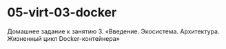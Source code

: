 # 05-virt-03-docker
Домашнее задание к занятию 3. «Введение. Экосистема. Архитектура. Жизненный цикл Docker-контейнера»
